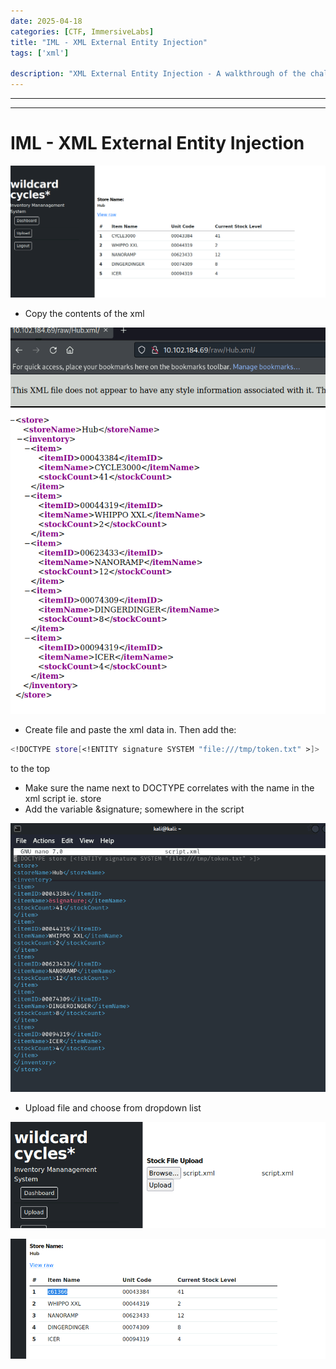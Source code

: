 ```yaml
---
date: 2025-04-18
categories: [CTF, ImmersiveLabs]
title: "IML - XML External Entity Injection"
tags: ['xml']

description: "XML External Entity Injection - A walkthrough of the challenge with enumeration, exploitation and privilege escalation steps."
---
```


---
---

# IML - XML External Entity Injection


![image1](../resources/899fa60d3ce743aaa23304cb67b852b6.png)

- Copy the contents of the xml


![image2](../resources/c5ec4df93f22417c9191a84e03a27bcf.png)

- Create file and paste the xml data in. Then add the:  
```bash
<!DOCTYPE store[<!ENTITY signature SYSTEM "file:///tmp/token.txt" >]>
```
to the top

- Make sure the name next to DOCTYPE correlates with the name in the xml script ie. store
- Add the variable \&signature; somewhere in the script


![image3](../resources/d2f9ccf3ba0540f094d3a79f148e1d5a.png)

- Upload file and choose from dropdown list


![image4](../resources/aaefcaee121f460f850a3e12a762ee74.png)


![image5](../resources/4c423d67ef8c438491b91440017dd342.png)
